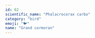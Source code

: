 ```yaml
---
id: 62
scientific_name: "Phalacrocorax carbo"
category: "bird"
emoji: "🐦"
name: "Grand cormoran"
---
```

